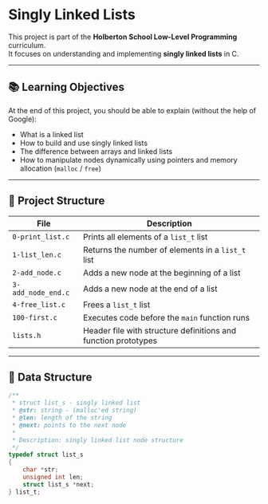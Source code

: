 # Singly Linked Lists

This project is part of the **Holberton School Low-Level Programming** curriculum.  
It focuses on understanding and implementing **singly linked lists** in C.

---

## 📚 Learning Objectives

At the end of this project, you should be able to explain (without the help of Google):

- What is a linked list
- How to build and use singly linked lists
- The difference between arrays and linked lists
- How to manipulate nodes dynamically using pointers and memory allocation (`malloc` / `free`)

---

## 🧩 Project Structure

| File | Description |
|------|--------------|
| `0-print_list.c` | Prints all elements of a `list_t` list |
| `1-list_len.c` | Returns the number of elements in a `list_t` list |
| `2-add_node.c` | Adds a new node at the beginning of a list |
| `3-add_node_end.c` | Adds a new node at the end of a list |
| `4-free_list.c` | Frees a `list_t` list |
| `100-first.c` | Executes code before the `main` function runs |
| `lists.h` | Header file with structure definitions and function prototypes |

---

## 🧠 Data Structure

```c
/**
 * struct list_s - singly linked list
 * @str: string - (malloc'ed string)
 * @len: length of the string
 * @next: points to the next node
 *
 * Description: singly linked list node structure
 */
typedef struct list_s
{
    char *str;
    unsigned int len;
    struct list_s *next;
} list_t;

